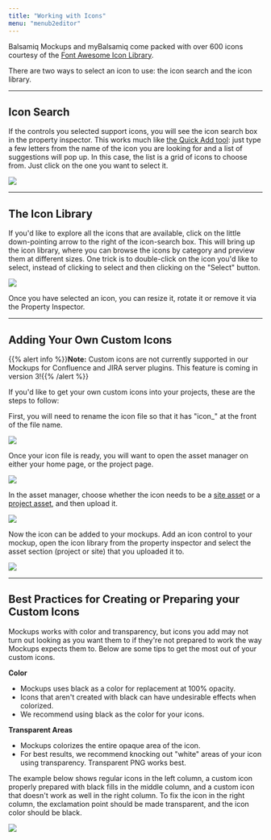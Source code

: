 ```yaml
---
title: "Working with Icons"
menu: "menub2editor"
---
```


Balsamiq Mockups and myBalsamiq come packed with over 600 icons courtesy of the [Font Awesome Icon Library](http://fontawesome.io).

There are two ways to select an icon to use: the icon search and the icon library.

* * *

## Icon Search

If the controls you selected support icons, you will see the icon search box in the property inspector. This works much like [the Quick Add tool](../overview/#the-quick-add-tool): just type a few letters from the name of the icon you are looking for and a list of suggestions will pop up. In this case, the list is a grid of icons to choose from. Just click on the one you want to select it.

![](http://media.balsamiq.com/img/support/docs/m4d/help_iconsearch.png)

* * *

## The Icon Library

If you'd like to explore all the icons that are available, click on the little down-pointing arrow to the right of the icon-search box. This will bring up the icon library, where you can browse the icons by category and preview them at different sizes. One trick is to double-click on the icon you'd like to select, instead of clicking to select and then clicking on the "Select" button.

![](http://media.balsamiq.com/img/support/docs/m4d/help_iconlibrary.png)

Once you have selected an icon, you can resize it, rotate it or remove it via the Property Inspector.

* * *

## Adding Your Own Custom Icons

{{% alert info %}}**Note:** Custom icons are not currently supported in our Mockups for Confluence and JIRA server plugins. This feature is coming in version 3!{{% /alert %}}

If you'd like to get your own custom icons into your projects, these are the steps to follow:

First, you will need to rename the icon file so that it has "icon_" at the front of the file name.

![](http://media.balsamiq.com/img/support/docs/m4d/help_customicons.png)

Once your icon file is ready, you will want to open the asset manager on either your home page, or the project page.

![](https://media.balsamiq.com/img/support/docs/myb/assets-menu.png)

In the asset manager, choose whether the icon needs to be a [site asset](https://docs.balsamiq.com/mybalsamiq/home/#site-assets) or a [project asset](https://docs.balsamiq.com/mybalsamiq/project/#adding-and-managing-project-assets), and then upload it.

![](http://media.balsamiq.com/img/support/docs/m4d/help_uploadasset.png)

Now the icon can be added to your mockups. Add an icon control to your mockup, open the icon library from the property inspector and select the asset section (project or site) that you uploaded it to.

![](http://media.balsamiq.com/img/support/docs/m4d/help_customiconlibrary.png)

* * *

## Best Practices for Creating or Preparing your Custom Icons

Mockups works with color and transparency, but icons you add may not turn out looking as you want them to if they're not prepared to work the way Mockups expects them to. Below are some tips to get the most out of your custom icons.

**Color**

*   Mockups uses black as a color for replacement at 100% opacity.
*   Icons that aren't created with black can have undesirable effects when colorized.
*   We recommend using black as the color for your icons.

**Transparent Areas**

*   Mockups colorizes the entire opaque area of the icon.
*   For best results, we recommend knocking out "white" areas of your icon using transparency. Transparent PNG works best.

The example below shows regular icons in the left column, a custom icon properly prepared with black fills in the middle column, and a custom icon that doesn't work as well in the right column. To fix the icon in the right column, the exclamation point should be made transparent, and the icon color should be black.

![](http://media.balsamiq.com/img/support/docs/m4d/customicon-bestpractice.png)
